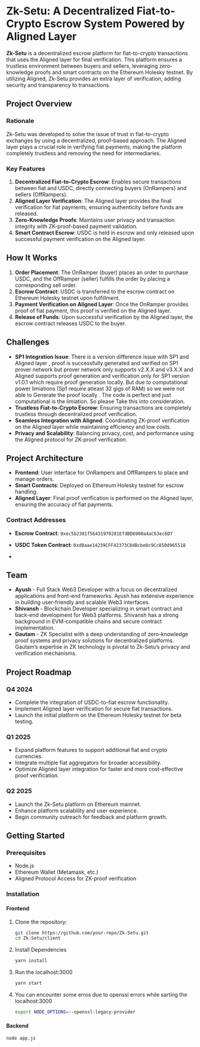 # Zk-Setu: A Decentralized Fiat-to-Crypto Escrow System Powered by Aligned Layer

**Zk-Setu** is a decentralized escrow platform for fiat-to-crypto transactions that uses the Aligned layer for final verification. This platform ensures a trustless environment between buyers and sellers, leveraging zero-knowledge proofs and smart contracts on the Ethereum Holesky testnet. By utilizing Aligned, Zk-Setu provides an extra layer of verification, adding security and transparency to transactions.

## Project Overview

### Rationale
Zk-Setu was developed to solve the issue of trust in fiat-to-crypto exchanges by using a decentralized, proof-based approach. The Aligned layer plays a crucial role in verifying fiat payments, making the platform completely trustless and removing the need for intermediaries.

### Key Features
1. **Decentralized Fiat-to-Crypto Escrow**: Enables secure transactions between fiat and USDC, directly connecting buyers (OnRampers) and sellers (OffRampers).
2. **Aligned Layer Verification**: The Aligned layer provides the final verification for fiat payments, ensuring authenticity before funds are released.
3. **Zero-Knowledge Proofs**: Maintains user privacy and transaction integrity with ZK-proof-based payment validation.
4. **Smart Contract Escrow**: USDC is held in escrow and only released upon successful payment verification on the Aligned layer.

## How It Works

1. **Order Placement**: The OnRamper (buyer) places an order to purchase USDC, and the OffRamper (seller) fulfills the order by placing a corresponding sell order.
2. **Escrow Contract**: USDC is transferred to the escrow contract on Ethereum Holesky testnet upon fulfillment.
3. **Payment Verification on Aligned Layer**: Once the OnRamper provides proof of fiat payment, this proof is verified on the Aligned layer.
4. **Release of Funds**: Upon successful verification by the Aligned layer, the escrow contract releases USDC to the buyer.

## Challenges


- **SP1 Integration Issue**: There is a version difference issue with SP1 and Aligned layer , proof is successfully generated and verified on SP1 prover network but prover network only supports v2.X.X and v3.X.X and Aligned supports proof generation and verification only for SP1 version v1.0.1 which require proof generation locally. But due to computational power limiations (Sp1 require atleast 32 gigs of RAM) so we were not able to Generate the proof locally . The code is perfect and just computational is the limiation. So please Take this into consideration. 
- **Trustless Fiat-to-Crypto Escrow**: Ensuring transactions are completely trustless through decentralized proof verification.
- **Seamless Integration with Aligned**: Coordinating ZK-proof verification on the Aligned layer while maintaining efficiency and low costs.
- **Privacy and Scalability**: Balancing privacy, cost, and performance using the Aligned protocol for ZK-proof verification.


## Project Architecture

- **Frontend**: User interface for OnRampers and OffRampers to place and manage orders.
- **Smart Contracts**: Deployed on Ethereum Holesky testnet for escrow handling.
- **Aligned Layer**: Final proof verification is performed on the Aligned layer, ensuring the accuracy of fiat payments.

### Contract Addresses

- **Escrow Contract**: `0xec5b2381f56431970281EfdBD6900a4aC63ec6D7`
- **USDC Token Contract**: `0xd0aae14239CFF42373C8dBcbe8c9Cc850d965518`

- 
## Team

- **Ayush** - Full Stack Web3 Developer with a focus on decentralized applications and front-end frameworks. Ayush has extensive experience in building user-friendly and scalable Web3 interfaces.
- **Shivansh** - Blockchain Developer specializing in smart contract and back-end development for Web3 platforms. Shivansh has a strong background in EVM-compatible chains and secure contract implementation.
- **Gautam** - ZK Specialist with a deep understanding of zero-knowledge proof systems and privacy solutions for decentralized platforms. Gautam’s expertise in ZK technology is pivotal to Zk-Setu’s privacy and verification mechanisms.

## Project Roadmap

### Q4 2024
- Complete the integration of USDC-to-fiat escrow functionality.
- Implement Aligned layer verification for secure fiat transactions.
- Launch the initial platform on the Ethereum Holesky testnet for beta testing.

### Q1 2025
- Expand platform features to support additional fiat and crypto currencies.
- Integrate multiple fiat aggregators for broader accessibility.
- Optimize Aligned layer integration for faster and more cost-effective proof verification.

### Q2 2025
- Launch the Zk-Setu platform on Ethereum mainnet.
- Enhance platform scalability and user experience.
- Begin community outreach for feedback and platform growth.


## Getting Started

### Prerequisites
- Node.js
- Ethereum Wallet (Metamask, etc.)
- Aligned Protocol Access for ZK-proof verification

### Installation

#### Frontend
1. Clone the repository:
   ```bash
   git clone https://github.com/your-repo/Zk-Setu.git
   cd Zk-Setu/client
   ```
2. Install Dependencies
   ```bash
   yarn install
   ```
3. Run the localhost:3000
   ```bash
   yarn start
   ```
4. You can encounter some erros due to openssl errors while sarting the localhost:3000
   ```bash
   export NODE_OPTIONS=--openssl-legacy-provider
   ```

#### Backend
```bash
node app.js
```